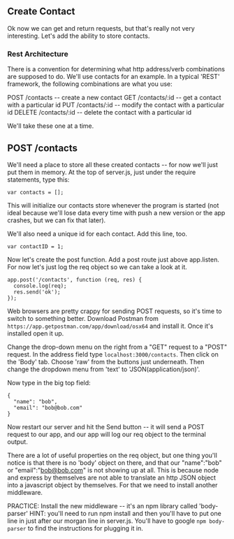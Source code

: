 ## Create Contact

Ok now we can get and return requests, but that's really not very interesting.  Let's add the ability to store contacts.

### Rest Architecture
There is a convention for determining what http address/verb combinations are supposed to do.  We'll use contacts for an example.  In a typical 'REST' framework, the following combinations are what you use:

POST /contacts  -- create a new contact
GET /contacts/:id  -- get a contact with a particular id
PUT /contacts/:id  -- modify the contact with a particular id
DELETE /contacts/:id  -- delete the contact with a particular id

We'll take these one at a time.

## POST /contacts
We'll need a place to store all these created contacts -- for now we'll just put them in memory.  At the top of server.js, just under the require statements, type this:
```
var contacts = [];
```

This will initialize our contacts store whenever the program is started (not ideal because we'll lose data every time with push a new version or the app crashes, but we can fix that later).

We'll also need a unique id for each contact.  Add this line, too.
```
var contactID = 1;
```

Now let's create the post function.  Add a post route just above app.listen. For now let's just log the req object so we can take a look at it.
```
app.post('/contacts', function (req, res) {
  console.log(req);
  res.send('ok');
});
```

Web browsers are pretty crappy for sending POST requests, so it's time to switch to something better.  Download Postman from `https://app.getpostman.com/app/download/osx64` and install it.  Once it's installed open it up.

Change the drop-down menu on the right from a "GET" request to a "POST" request.  In the address field type `localhost:3000/contacts`.  Then click on the 'Body' tab.  Choose 'raw' from the buttons just underneath.  Then change the dropdown menu from 'text' to 'JSON(application/json)'.

Now type in the big top field:
```
{
  "name": "bob",
  "email": "bob@bob.com"
}
```

Now restart our server and hit the Send button -- it will send a POST request to our app, and our app will log our req object to the terminal output.

There are a lot of useful properties on the req object, but one thing you'll notice is that there is no 'body' object on there, and that our "name":"bob" or "email":"bob@bob.com" is not showing up at all.  This is because node and express by themselves are not able to translate an http JSON object into a javascript object by themselves.  For that we need to install another middleware.

PRACTICE: Install the new middleware -- it's an npm library called 'body-parser'
HINT:  you'll need to run npm install and then you'll have to put one line in just after our morgan line in server.js.  You'll have to google `npm body-parser` to find the instructions for plugging it in.